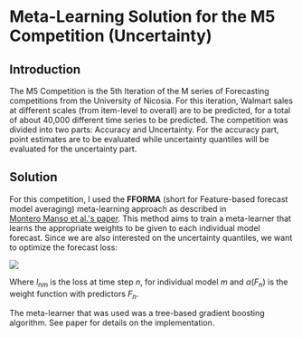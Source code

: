 # Meta-Learning Solution for the M5 Competition (Uncertainty)

## Introduction
The M5 Competition is the 5th Iteration of the M series of Forecasting competitions from the University of Nicosia. For this iteration, Walmart sales at different scales (from item-level to overall) are to be predicted, for a total of about 40,000 different time series to be predicted. The competition was divided into two parts: Accuracy and Uncertainty. For the accuracy part, point estimates are to be evaluated while uncertainty quantiles will be evaluated for the uncertainty part.

## Solution
For this competition, I used the **FFORMA** (short for Feature-based forecast model averaging)
meta-learning approach as described in  
[Montero Manso et al.'s paper](https://www.sciencedirect.com/science/article/abs/pii/S0169207019300895).
This method aims to train a meta-learner that learns the appropriate weights to be given 
to each individual model forecast. Since we are also interested on the uncertainty quantiles, 
we want to optimize the forecast loss: 

![](https://latex.codecogs.com/gif.latex?\sum_{n=1}^{N}{\sum^{M}_{m=1}{\alpha(F_n)l_{nm}}})

Where $l_{nm}$ is the loss at time step $n$, for individual model $m$ 
and $\alpha(F_n)$ is the weight function with predictors $F_n$. 


The meta-learner that was used was a tree-based gradient boosting 
algorithm. See paper for details on the implementation.

## 

